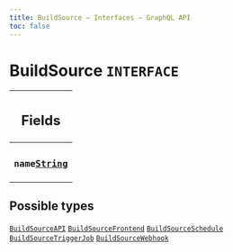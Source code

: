 ```yaml
---
title: BuildSource – Interfaces – GraphQL API
toc: false
---
```

<!--
  _____   ____    _   _  ____ _______   ______ _____ _____ _______
  |  __  / __   |  | |/ __ __   __| |  ____|  __ _   _|__   __|
  | |  | | |  | | |  | | |  | | | |    | |__  | |  | || |    | |
  | |  | | |  | | | . ` | |  | | | |    |  __| | |  | || |    | |
  | |__| | |__| | | |  | |__| | | |    | |____| |__| || |_   | |
  |_____/ ____/  |_| _|____/  |_|    |______|_____/_____|  |_|
  This file is auto-generated by script/generate_graphql_api_content.sh,
  please build the schema.json by running `rails api:graph:export`
  with https://github.com/buildkite/buildkite/,
  replace the content in data/graphql_data_schema.json
  and run the generation script `./scripts/generate-graphql-api-content.sh`.
-->
<!-- vale off -->
<h1 class="has-pills" data-algolia-exclude>
  BuildSource
  <span class="pill pill--interface pill--normal-case pill--large"><code>INTERFACE</code></span>
</h1>
<!-- vale on -->




<table class="responsive-table responsive-table--single-column-rows">
  <thead>
    <th>
      <h2 data-algolia-exclude>Fields</h2>
    </th>
  </thead>
  <tbody>
    <tr><td><h3 class="is-small has-pills"><code>name</code><a href="/docs/apis/graphql/schemas/scalar/string" class="pill pill--scalar pill--normal-case pill--medium" title="Go to SCALAR String"><code>String</code></a></h3></td></tr>
  </tbody>
</table>






<h2 data-algolia-exclude>Possible types</h2>
<a href="/docs/apis/graphql/schemas/object/buildsourceapi" class="pill pill--object pill--normal-case pill--large" title="Go to OBJECT BuildSourceAPI"><code>BuildSourceAPI</code></a>
<a href="/docs/apis/graphql/schemas/object/buildsourcefrontend" class="pill pill--object pill--normal-case pill--large" title="Go to OBJECT BuildSourceFrontend"><code>BuildSourceFrontend</code></a>
<a href="/docs/apis/graphql/schemas/object/buildsourceschedule" class="pill pill--object pill--normal-case pill--large" title="Go to OBJECT BuildSourceSchedule"><code>BuildSourceSchedule</code></a>
<a href="/docs/apis/graphql/schemas/object/buildsourcetriggerjob" class="pill pill--object pill--normal-case pill--large" title="Go to OBJECT BuildSourceTriggerJob"><code>BuildSourceTriggerJob</code></a>
<a href="/docs/apis/graphql/schemas/object/buildsourcewebhook" class="pill pill--object pill--normal-case pill--large" title="Go to OBJECT BuildSourceWebhook"><code>BuildSourceWebhook</code></a>
